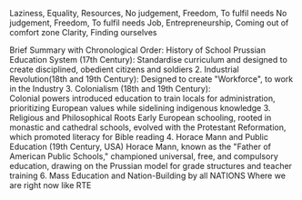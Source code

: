 Laziness, Equality, Resources,
No judgement, Freedom, To fulfil needs
No judgement, Freedom, To fulfil needs
Job, Entrepreneurship, Coming out of comfort zone
Clarity, Finding ourselves


Brief Summary with Chronological Order: History of School
Prussian Education System (17th Century):
Standardise curriculum and designed to create disciplined, obedient citizens and soldiers
2. Industrial Revolution(18th and 19th Century):
Designed to create "Workforce", to work in the Industry
3. Colonialism (18th and 19th Century):  
Colonial powers introduced education to train locals for administration, prioritizing European values while sidelining indigenous knowledge
3. Religious and Philosophical Roots
Early European schooling, rooted in monastic and cathedral schools, evolved with the Protestant Reformation, which promoted literacy for Bible reading
4. Horace Mann and Public Education (19th Century, USA)
Horace Mann, known as the "Father of American Public Schools," championed universal, free, and compulsory education, drawing on the Prussian model for grade structures and teacher training
6. Mass Education and Nation-Building by all NATIONS
Where we are right now like RTE
